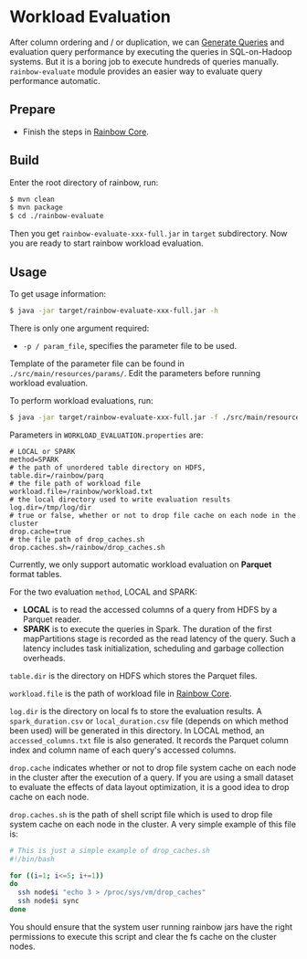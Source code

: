 # Workload Evaluation

After column ordering and / or duplication, we can
[Generate Queries](https://github.com/dbiir/rainbow/blob/master/rainbow-core/README.md#evaluation) and
evaluation query performance by executing the queries in SQL-on-Hadoop systems.
But it is a boring job to execute hundreds of queries manually. `rainbow-evaluate` module
provides an easier way to evaluate query performance automatic.

## Prepare

- Finish the steps in [Rainbow Core](https://github.com/dbiir/rainbow/blob/master/rainbow-core/README.md).

## Build

Enter the root directory of rainbow, run:
```bash
$ mvn clean
$ mvn package
$ cd ./rainbow-evaluate
```

Then you get `rainbow-evaluate-xxx-full.jar` in `target` subdirectory.
Now you are ready to start rainbow workload evaluation.

## Usage

To get usage information:
```bash
$ java -jar target/rainbow-evaluate-xxx-full.jar -h
```

There is only one argument required:
- `-p / param_file`, specifies the parameter file to be used.

Template of the parameter file can be found in `./src/main/resources/params/`.
Edit the parameters before running workload evaluation.

To perform workload evaluations, run:
```bash
$ java -jar target/rainbow-evaluate-xxx-full.jar -f ./src/main/resources/params/WORKLOAD_EVALUATION.properties
```

Parameters in `WORKLOAD_EVALUATION.properties` are:
```
# LOCAL or SPARK
method=SPARK
# the path of unordered table directory on HDFS,
table.dir=/rainbow/parq
# the file path of workload file
workload.file=/rainbow/workload.txt
# the local directory used to write evaluation results
log.dir=/tmp/log/dir
# true or false, whether or not to drop file cache on each node in the cluster
drop.cache=true
# the file path of drop_caches.sh
drop.caches.sh=/rainbow/drop_caches.sh
```

Currently, we only support automatic workload evaluation on **Parquet** format tables.

For the two evaluation `method`, LOCAL and SPARK:
- **LOCAL** is to read the accessed columns of a query from HDFS by a Parquet reader.
- **SPARK** is to execute the queries in Spark. The duration of the first mapPartitions stage is
recorded as the read latency of the query. Such a latency includes task initialization, scheduling and garbage
collection overheads.

`table.dir` is the directory on HDFS which stores the Parquet files.

`workload.file` is the path of workload file in [Rainbow Core](https://github.com/dbiir/rainbow/blob/master/rainbow-core/README.md).

`log.dir` is the directory on local fs to store the evaluation results.
A `spark_duration.csv` or `local_duration.csv` file (depends on which method been used) will be generated in this directory.
In LOCAL method, an `accessed_columns.txt` file is also generated. It records the Parquet column index and column name of
each query's accessed columns.

`drop.cache` indicates whether or not to drop file system cache on each node in the cluster after the execution of a query.
If you are using a small dataset to evaluate the effects of data layout optimization, it is a
good idea to drop cache on each node.

`drop.caches.sh` is the path of shell script file which is used to drop file system cache on each node
in the cluster. A very simple example of this file is:
```bash
# This is just a simple example of drop_caches.sh
#!/bin/bash

for ((i=1; i<=5; i+=1))
do
  ssh node$i "echo 3 > /proc/sys/vm/drop_caches"
  ssh node$i sync
done
```

You should ensure that the system user running rainbow jars have the right permissions
to execute this script and clear the fs cache on the cluster nodes.